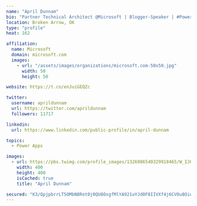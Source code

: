 ```yaml
---
name: "April Dunnam"
bio: "Partner Technical Architect @Microsoft | Blogger-Speaker | #PowerApps, #PowerAutomate, #Office365, #SharePoint | #WIT | #Karaoke Queen"
location: Broken Arrow, OK
type: "profile"
heat: 162

affiliation:
  name: Microsoft
  domain: microsoft.com
  images:
    - url: "/assets/images/organizations/microsoft.com-50x50.jpg"
      width: 50
      height: 50

website: https://t.co/enJuiGEQZc

twitter:
  username: aprildunnam
  url: https://twitter.com/aprildunnam
  followers: 11717

linkedin:
  url: https://www.linkedin.com/public-profile/in/april-dunnam

topics:
  - Power Apps

images:
  - url: https://pbs.twimg.com/profile_images/1326986540329918465/W_IJ6Ih2_400x400.jpg
    width: 400
    height: 400
    isCached: true
    title: "April Dunnam"

secured: "K3/QpjpbrrLT5OMbN8Rot0j0QU8OsgfMlYA921uYJd0F8IIVXf4j6CVOu8OiwqWBWdkzFEeCEWSzM+cDbl0LD/PFd603306FdVV2dM5pcrYKuTBUkhyvy1tMjEHt8C7T4oWcil/cOhnPaHJ+p8q+aczCK+z6tLRISuoNZ1pAB0BYY+X/Sil/ZPfv0JPxWavulsWMV3LQkLyQRFOa3q+vKFP+45KECbK5i+vlnF5yLOVEMuHeovpwznPVEKg31IaDA/ytRzPTPY+PrcTmhqo5TrPhvoXr7iLNvSMSHRvVOgJUPbOqu/v5NsAja6F7gVmwznTo5WG+F1syeBJNZaax7ku9ODmsEt7OB+KgBICd/Em1OcDxqpoC33bBgWw3bWKdeTzzj7yp5sFmXT3BN5AiMLs/fY5BojnOKRavc4SqWUo=;WDWufZ23qb5s4FYaSnbBUg=="
---
```


